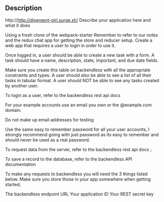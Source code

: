 
## Description
http://http://divergent-girl.surge.sh/
Describe your application here and what it does

Using a fresh clone of the webpack-starter
Remember to refer to our notes and the redux chat app for getting the store and reducer setup.
Create a web app that requires a user to login in order to use it.

Once logged in, a user should be able to create a new task with a form. A task should have a name, description, state, important, and due date fields.

Make sure you create this table on backendless with all the appropriate constraints and types.
A user should also be able to see a list of all their tasks in tabular format. A user should NOT be able to see any tasks created by another user.

To login as a user, refer to the backendless rest api docs

For your example accounts use an email you own or the @example.com domain.

Do not make up email addresses for testing

Use the same easy to remember password for all your user accounts, I strongly recommend going with just password as its easy to remember and should never be used as a real password.

To request data from the server, refer to the backendless rest api docs ;

To save a record to the database, refer to the backendless API documentation

To make any requests to backendless you will need the 3 things listed below. Make sure you store those in your app somewhere when getting started;

The backendless endpoint URL
Your application ID
Your REST secret key
